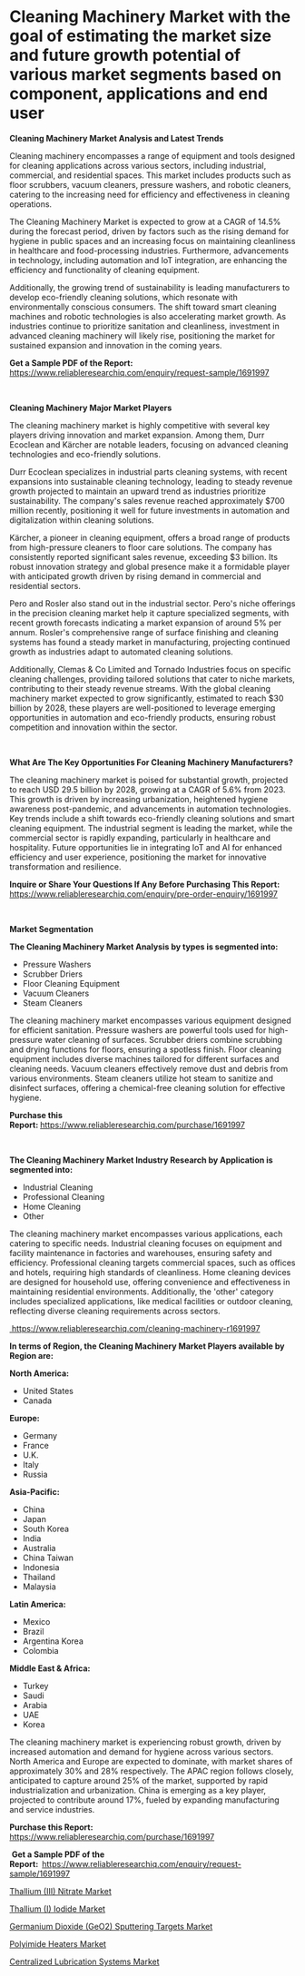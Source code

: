 <p><h1>Cleaning Machinery Market with the goal of estimating the market size and future growth potential of various market segments based on component, applications and end user</h1></p><p><strong>Cleaning Machinery Market Analysis and Latest Trends</strong></p>
<p><p>Cleaning machinery encompasses a range of equipment and tools designed for cleaning applications across various sectors, including industrial, commercial, and residential spaces. This market includes products such as floor scrubbers, vacuum cleaners, pressure washers, and robotic cleaners, catering to the increasing need for efficiency and effectiveness in cleaning operations.</p><p>The Cleaning Machinery Market is expected to grow at a CAGR of 14.5% during the forecast period, driven by factors such as the rising demand for hygiene in public spaces and an increasing focus on maintaining cleanliness in healthcare and food-processing industries. Furthermore, advancements in technology, including automation and IoT integration, are enhancing the efficiency and functionality of cleaning equipment. </p><p>Additionally, the growing trend of sustainability is leading manufacturers to develop eco-friendly cleaning solutions, which resonate with environmentally conscious consumers. The shift toward smart cleaning machines and robotic technologies is also accelerating market growth. As industries continue to prioritize sanitation and cleanliness, investment in advanced cleaning machinery will likely rise, positioning the market for sustained expansion and innovation in the coming years.</p></p>
<p><strong>Get a Sample PDF of the Report:&nbsp;</strong> <a href="https://www.reliableresearchiq.com/enquiry/request-sample/1691997?utm_campaign=1686&utm_medium=2&utm_source=Github&utm_content=ia&utm_term=18102024&utm_id=cleaning-machinery">https://www.reliableresearchiq.com/enquiry/request-sample/1691997</a></p>
<p>&nbsp;</p>
<p><strong>Cleaning Machinery Major Market Players</strong></p>
<p><p>The cleaning machinery market is highly competitive with several key players driving innovation and market expansion. Among them, Durr Ecoclean and Kärcher are notable leaders, focusing on advanced cleaning technologies and eco-friendly solutions. </p><p>Durr Ecoclean specializes in industrial parts cleaning systems, with recent expansions into sustainable cleaning technology, leading to steady revenue growth projected to maintain an upward trend as industries prioritize sustainability. The company's sales revenue reached approximately $700 million recently, positioning it well for future investments in automation and digitalization within cleaning solutions.</p><p>Kärcher, a pioneer in cleaning equipment, offers a broad range of products from high-pressure cleaners to floor care solutions. The company has consistently reported significant sales revenue, exceeding $3 billion. Its robust innovation strategy and global presence make it a formidable player with anticipated growth driven by rising demand in commercial and residential sectors.</p><p>Pero and Rosler also stand out in the industrial sector. Pero's niche offerings in the precision cleaning market help it capture specialized segments, with recent growth forecasts indicating a market expansion of around 5% per annum. Rosler's comprehensive range of surface finishing and cleaning systems has found a steady market in manufacturing, projecting continued growth as industries adapt to automated cleaning solutions.</p><p>Additionally, Clemas & Co Limited and Tornado Industries focus on specific cleaning challenges, providing tailored solutions that cater to niche markets, contributing to their steady revenue streams. With the global cleaning machinery market expected to grow significantly, estimated to reach $30 billion by 2028, these players are well-positioned to leverage emerging opportunities in automation and eco-friendly products, ensuring robust competition and innovation within the sector.</p></p>
<p>&nbsp;</p>
<p><strong>What Are The Key Opportunities For Cleaning Machinery Manufacturers?</strong></p>
<p><p>The cleaning machinery market is poised for substantial growth, projected to reach USD 29.5 billion by 2028, growing at a CAGR of 5.6% from 2023. This growth is driven by increasing urbanization, heightened hygiene awareness post-pandemic, and advancements in automation technologies. Key trends include a shift towards eco-friendly cleaning solutions and smart cleaning equipment. The industrial segment is leading the market, while the commercial sector is rapidly expanding, particularly in healthcare and hospitality. Future opportunities lie in integrating IoT and AI for enhanced efficiency and user experience, positioning the market for innovative transformation and resilience.</p></p>
<p><strong>Inquire or Share Your Questions If Any Before Purchasing This Report:</strong> <a href="https://www.reliableresearchiq.com/enquiry/pre-order-enquiry/1691997?utm_campaign=1686&utm_medium=2&utm_source=Github&utm_content=ia&utm_term=18102024&utm_id=cleaning-machinery">https://www.reliableresearchiq.com/enquiry/pre-order-enquiry/1691997</a></p>
<p>&nbsp;</p>
<p><strong>Market Segmentation</strong></p>
<p><strong>The Cleaning Machinery Market Analysis by types is segmented into:</strong></p>
<p><ul><li>Pressure Washers</li><li>Scrubber Driers</li><li>Floor Cleaning Equipment</li><li>Vacuum Cleaners</li><li>Steam Cleaners</li></ul></p>
<p><p>The cleaning machinery market encompasses various equipment designed for efficient sanitation. Pressure washers are powerful tools used for high-pressure water cleaning of surfaces. Scrubber driers combine scrubbing and drying functions for floors, ensuring a spotless finish. Floor cleaning equipment includes diverse machines tailored for different surfaces and cleaning needs. Vacuum cleaners effectively remove dust and debris from various environments. Steam cleaners utilize hot steam to sanitize and disinfect surfaces, offering a chemical-free cleaning solution for effective hygiene.</p></p>
<p><strong>Purchase this Report:&nbsp;</strong><a href="https://www.reliableresearchiq.com/purchase/1691997?utm_campaign=1686&utm_medium=2&utm_source=Github&utm_content=ia&utm_term=18102024&utm_id=cleaning-machinery">https://www.reliableresearchiq.com/purchase/1691997</a></p>
<p>&nbsp;</p>
<p><strong>The Cleaning Machinery Market Industry Research by Application is segmented into:</strong></p>
<p><ul><li>Industrial Cleaning</li><li>Professional Cleaning</li><li>Home Cleaning</li><li>Other</li></ul></p>
<p><p>The cleaning machinery market encompasses various applications, each catering to specific needs. Industrial cleaning focuses on equipment and facility maintenance in factories and warehouses, ensuring safety and efficiency. Professional cleaning targets commercial spaces, such as offices and hotels, requiring high standards of cleanliness. Home cleaning devices are designed for household use, offering convenience and effectiveness in maintaining residential environments. Additionally, the 'other' category includes specialized applications, like medical facilities or outdoor cleaning, reflecting diverse cleaning requirements across sectors.</p></p>
<p><a href="https://www.reliableresearchiq.com/cleaning-machinery-r1691997?utm_campaign=1686&utm_medium=2&utm_source=Github&utm_content=ia&utm_term=18102024&utm_id=cleaning-machinery">&nbsp;https://www.reliableresearchiq.com/cleaning-machinery-r1691997</a></p>
<p><strong>In terms of Region, the Cleaning Machinery Market Players available by Region are:</strong></p>
<p>
    <p> <strong> North America: </strong>
        <ul>
            <li>United States</li>
            <li>Canada</li>
        </ul>
        </p> 
    <p> <strong> Europe: </strong>
        <ul>
            <li>Germany</li>
            <li>France</li>
            <li>U.K.</li>
            <li>Italy</li>
            <li>Russia</li>
        </ul>
        </p> 
    <p> <strong> Asia-Pacific: </strong>
        <ul>
            <li>China</li>
            <li>Japan</li>
            <li>South Korea</li>
            <li>India</li>
            <li>Australia</li>
            <li>China Taiwan</li>
            <li>Indonesia</li>
            <li>Thailand</li>
            <li>Malaysia</li>
        </ul>
        </p> 
    <p> <strong> Latin America: </strong>
        <ul>
            <li>Mexico</li>
            <li>Brazil</li>
            <li>Argentina Korea</li>
            <li>Colombia</li>
        </ul>
        </p> 
    <p> <strong> Middle East & Africa: </strong>
        <ul>
            <li>Turkey</li>
            <li>Saudi</li>
            <li>Arabia</li>
            <li>UAE</li>
            <li>Korea</li>
        </ul>
    </p>
    </p>
<p><p>The cleaning machinery market is experiencing robust growth, driven by increased automation and demand for hygiene across various sectors. North America and Europe are expected to dominate, with market shares of approximately 30% and 28% respectively. The APAC region follows closely, anticipated to capture around 25% of the market, supported by rapid industrialization and urbanization. China is emerging as a key player, projected to contribute around 17%, fueled by expanding manufacturing and service industries.</p></p>
<p><strong>Purchase this Report: </strong><a href="https://www.reliableresearchiq.com/purchase/1691997?utm_campaign=1686&utm_medium=2&utm_source=Github&utm_content=ia&utm_term=18102024&utm_id=cleaning-machinery">https://www.reliableresearchiq.com/purchase/1691997</a></p>
<p>&nbsp;<strong>Get a Sample PDF of the Report:&nbsp;&nbsp;</strong><a href="https://www.reliableresearchiq.com/enquiry/request-sample/1691997?utm_campaign=1686&utm_medium=2&utm_source=Github&utm_content=ia&utm_term=18102024&utm_id=cleaning-machinery">https://www.reliableresearchiq.com/enquiry/request-sample/1691997</a></p>
<p><strong></strong></p>
<p><p><a href="https://www.linkedin.com/pulse/decoding-thallium-iii-nitrate-industry-dynamics-strategic-imperatives-02quc?utm_campaign=1686&utm_medium=2&utm_source=Github&utm_content=ia&utm_term=18102024&utm_id=cleaning-machinery">Thallium (III) Nitrate Market</a></p><p><a href="https://www.linkedin.com/pulse/global-thallium-i-iodide-market-opportunities-forecast-period-aabrc?utm_campaign=1686&utm_medium=2&utm_source=Github&utm_content=ia&utm_term=18102024&utm_id=cleaning-machinery">Thallium (I) Iodide Market</a></p><p><a href="https://www.linkedin.com/pulse/germanium-dioxide-geo2-sputtering-targets-market-segmentation-wx1sc?utm_campaign=1686&utm_medium=2&utm_source=Github&utm_content=ia&utm_term=18102024&utm_id=cleaning-machinery">Germanium Dioxide (GeO2) Sputtering Targets Market</a></p><p><a href="https://github.com/JudyWalsh475/Market-Research-Report-List-1/blob/main/polyimide-heaters-market.md?utm_campaign=1686&utm_medium=2&utm_source=Github&utm_content=ia&utm_term=18102024&utm_id=cleaning-machinery">Polyimide Heaters Market</a></p><p><a href="https://issuu.com/reportprime-2/docs/centralized-lubrication-systems-mar_343381d049b193?utm_campaign=1686&utm_medium=2&utm_source=Github&utm_content=ia&utm_term=18102024&utm_id=cleaning-machinery">Centralized Lubrication Systems Market</a></p></p>